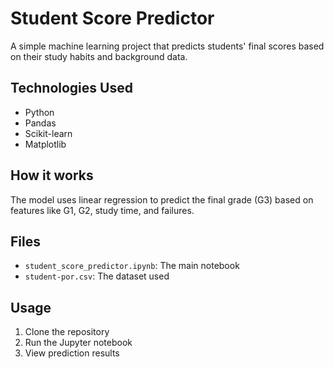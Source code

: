 # Student Score Predictor

A simple machine learning project that predicts students' final scores based on their study habits and background data.

## Technologies Used
- Python
- Pandas
- Scikit-learn
- Matplotlib

## How it works
The model uses linear regression to predict the final grade (G3) based on features like G1, G2, study time, and failures.

## Files
- `student_score_predictor.ipynb`: The main notebook
- `student-por.csv`: The dataset used

## Usage
1. Clone the repository
2. Run the Jupyter notebook
3. View prediction results
